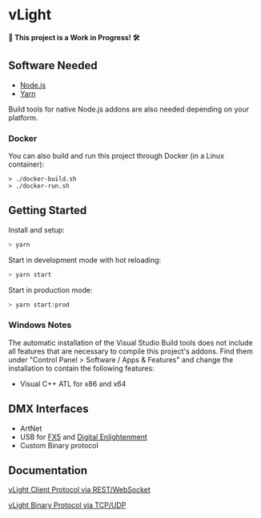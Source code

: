 # vLight

**:construction: This project is a Work in Progress! :hammer_and_wrench:**

## Software Needed

- [Node.js](https://nodejs.org/en/)
- [Yarn](https://yarnpkg.com/lang/en/)

Build tools for native Node.js addons are also needed depending on your platform.

### Docker

You can also build and run this project through Docker (in a Linux container):

```
> ./docker-build.sh
> ./docker-run.sh
```

## Getting Started

Install and setup:

```sh
> yarn
```

Start in development mode with hot reloading:

```sh
> yarn start
```

Start in production mode:

```sh
> yarn start:prod
```

### Windows Notes

The automatic installation of the Visual Studio Build tools does not include all features that are necessary to compile this project's addons. Find them under "Control Panel > Software / Apps & Features" and change the installation to contain the following features:

- Visual C++ ATL for x86 and x64

## DMX Interfaces

- ArtNet
- USB for [FX5](https://fx5.de/) and [Digital Enlightenment](http://www.digital-enlightenment.de/)
- Custom Binary protocol

## Documentation

[vLight Client Protocol via REST/WebSocket](./backend/src/api/README.md)

[vLight Binary Protocol via TCP/UDP](./backend/src/devices/vlight/README.md)
